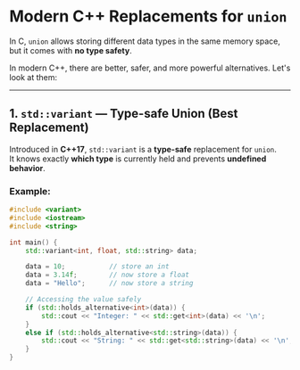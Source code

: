 # Modern C++ Replacements for `union`

In C, `union` allows storing different data types in the same memory space, but it comes with **no type safety**.

In modern C++, there are better, safer, and more powerful alternatives. Let's look at them:

---

## 1. `std::variant` — Type-safe Union (Best Replacement)

Introduced in **C++17**, `std::variant` is a **type-safe** replacement for `union`.  
It knows exactly **which type** is currently held and prevents **undefined behavior**.

### Example:

```cpp
#include <variant>
#include <iostream>
#include <string>

int main() {
    std::variant<int, float, std::string> data;

    data = 10;           // store an int
    data = 3.14f;        // now store a float
    data = "Hello";      // now store a string

    // Accessing the value safely
    if (std::holds_alternative<int>(data)) {
        std::cout << "Integer: " << std::get<int>(data) << '\n';
    }
    else if (std::holds_alternative<std::string>(data)) {
        std::cout << "String: " << std::get<std::string>(data) << '\n';
    }
}
